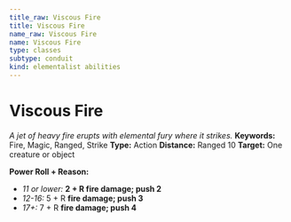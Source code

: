 ```yaml
---
title_raw: Viscous Fire
title: Viscous Fire
name_raw: Viscous Fire
name: Viscous Fire
type: classes
subtype: conduit
kind: elementalist abilities
---
```


# Viscous Fire

*A jet of heavy fire erupts with elemental fury where it strikes.* **Keywords:** Fire, Magic, Ranged, Strike **Type:** Action **Distance:** Ranged 10 **Target:** One creature or object

**Power Roll + Reason:**

- *11 or lower:* **2 + R fire damage; push 2**
- *12-16:* 5 + R **fire damage; push 3**
- *17+:* 7 + R **fire damage; push 4**
